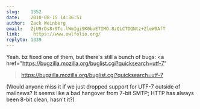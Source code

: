 ```yaml
---
slug:    1352
date:    2010-08-15 14:36:51
author:  Zack Weinberg
email:   ZjU9rDs8r9Tc.lWmIgi9K0boE7IMO.8zQLCTDQNtz+ZleW0AfT
link:     https://www.owlfolio.org/
replyto: 1339
---
```


Yeah.  bz fixed one of them, but there's still a bunch of bugs:
<a
href="https://bugzilla.mozilla.org/buglist.cgi?quicksearch=utf-7"
>https://bugzilla.mozilla.org/buglist.cgi?quicksearch=utf-7</a>

(Would anyone miss it if we just dropped support for UTF-7 outside of
mailnews?  It seems like a bad hangover from 7-bit SMTP; HTTP has
always been 8-bit clean, hasn't it?)

